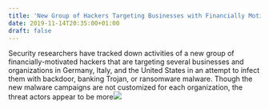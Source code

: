 ```yaml
---
title: 'New Group of Hackers Targeting Businesses with Financially Motivated Cyber Attacks'
date: 2019-11-14T20:35:00+01:00
draft: false
---
```


Security researchers have tracked down activities of a new group of financially-motivated hackers that are targeting several businesses and organizations in Germany, Italy, and the United States in an attempt to infect them with backdoor, banking Trojan, or ransomware malware. Though the new malware campaigns are not customized for each organization, the threat actors appear to be more![](http://feeds.feedburner.com/~r/TheHackersNews/~4/CmDxbOWr_LU)
